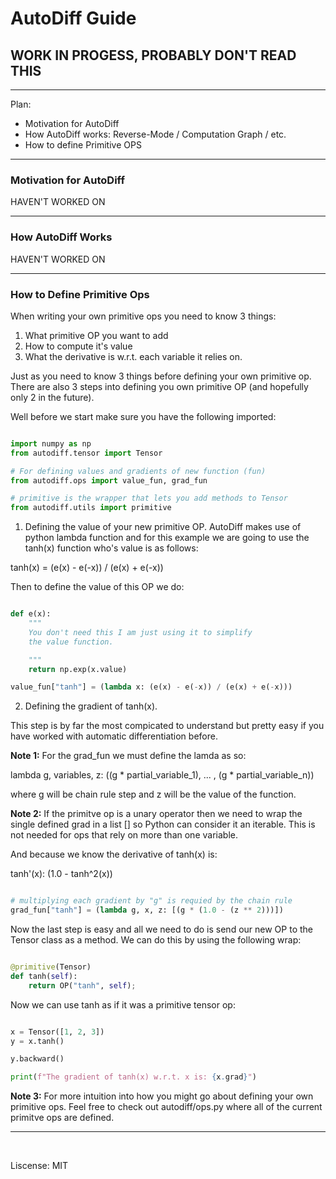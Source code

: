 # AutoDiff Guide

## WORK IN PROGESS, PROBABLY DON'T READ THIS

---

Plan:
 - Motivation for AutoDiff
 - How AutoDiff works: Reverse-Mode / Computation Graph / etc.
 - How to define Primitive OPS

---

### Motivation for AutoDiff

HAVEN'T WORKED ON

---

### How AutoDiff Works

HAVEN'T WORKED ON

---

### How to Define Primitive Ops

When writing your own primitive ops you need to know 3 things:

1. What primitive OP you want to add
2. How to compute it's value
3. What the derivative is w.r.t. each variable it relies on.

Just as you need to know 3 things before defining your own primitive op. There
are also 3 steps into defining you own primitive OP (and hopefully only 2 in the future). 

Well before we start make sure you have the following imported: 

```python

import numpy as np
from autodiff.tensor import Tensor

# For defining values and gradients of new function (fun)
from autodiff.ops import value_fun, grad_fun 

# primitive is the wrapper that lets you add methods to Tensor
from autodiff.utils import primitive

```

1. Defining the value of your new primitive OP. AutoDiff makes use
of python lambda function and for this example we are going to use
the tanh(x) function who's value is as follows:

tanh(x) = (e(x) - e(-x)) / (e(x) + e(-x))

Then to define the value of this OP we do:

```python

def e(x):
    """
    You don't need this I am just using it to simplify
    the value function.

    """
    return np.exp(x.value)

value_fun["tanh"] = (lambda x: (e(x) - e(-x)) / (e(x) + e(-x)))

```

2. Defining the gradient of tanh(x). 

This step is by far the most compicated to understand but pretty easy if
you have worked with automatic differentiation before. 

**Note 1:** For the grad_fun we must define the lamda as so: 

lambda g, variables, z: ((g * partial_variable_1), ... , (g * partial_variable_n)) 

where g will be chain rule step and z will be the value of the function. 


**Note 2:** If the primitve op is a unary operator then we need to wrap the single
defined grad in a list [] so Python can consider it an iterable. This is not needed
for ops that rely on more than one variable.


And because we know the derivative of tanh(x) is: 

tanh'(x): (1.0 - tanh^2(x))

```python

# multiplying each gradient by "g" is requied by the chain rule
grad_fun["tanh"] = (lambda g, x, z: [(g * (1.0 - (z ** 2)))])


```

Now the last step is easy and all we need to do is send our new OP to the Tensor class
as a method. We can do this by using the following wrap:

```python

@primitive(Tensor)
def tanh(self):
    return OP("tanh", self);


```

Now we can use tanh as if it was a primitive tensor op:

```python

x = Tensor([1, 2, 3])
y = x.tanh()

y.backward()

print(f"The gradient of tanh(x) w.r.t. x is: {x.grad}")

```

**Note 3:** For more intuition into how you might go about defining your own primitive ops.
Feel free to check out autodiff/ops.py where all of the current primitve ops are defined.


---

<br />

Liscense: MIT


